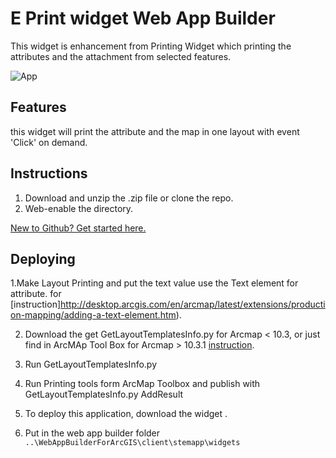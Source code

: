 # E Print widget Web App Builder
This widget is enhancement from Printing Widget which printing the attributes and the attachment from selected features. 



![App](https://raw.github.com/Esri/map-gallery-template-js/master/Resources/item.png)

## Features
this widget will print the attribute and the map in one layout with event 'Click' on demand.

## Instructions

1. Download and unzip the .zip file or clone the repo.
2. Web-enable the directory.

[New to Github? Get started here.](https://github.com/)

## Deploying
1.Make Layout Printing and put the text value use the Text element for attribute. for [instruction]http://desktop.arcgis.com/en/arcmap/latest/extensions/production-mapping/adding-a-text-element.htm).

2. Download the get GetLayoutTemplatesInfo.py for Arcmap < 10.3, or just find in ArcMAp Tool Box for Arcmap > 10.3.1 [instruction](https://github.com/arcpy/sample-gp-tools/tree/master/GetLayoutTemplatesInfo).

3. Run GetLayoutTemplatesInfo.py

4. Run Printing tools form ArcMap Toolbox and publish with GetLayoutTemplatesInfo.py AddResult

5. To deploy this application, download the widget .

6. Put in the web app builder folder `..\WebAppBuilderForArcGIS\client\stemapp\widgets`



